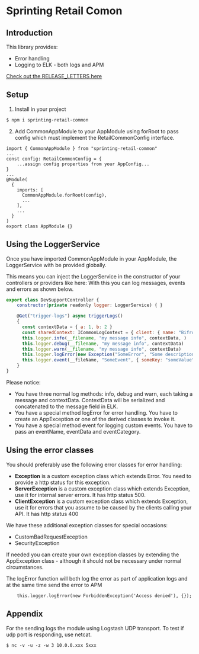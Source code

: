<h1>Sprinting Retail Comon</h1>

<h2>Introduction</h2>
This library provides: 
<ul>
    <li>Error handling</li>
    <li>Logging to ELK - both logs and APM</li>
</ul>

[Check out the RELEASE_LETTERS here](RELEASE_LETTERS.md)

<h2>Setup</h2>

1. Install in your project
```bash 
$ npm i sprinting-retail-common
```
2. Add CommonAppModule to your AppModule using forRoot to pass config which must implement the RetailCommonConfig interface.
```
import { CommonAppModule } from "sprinting-retail-common"
...
const config: RetailCommonConfig = {
    ...assign config properties from your AppConfig...
}
...
@Module(
  {
    imports: [
      CommonAppModule.forRoot(config),
      ...
    ],
    ...
  }
)
export class AppModule {}
```

<h2>Using the LoggerService</h2>

Once you have imported CommonAppModule in your AppModule, 
the LoggerService with be provided globally. 

This means you can inject the LoggerService in the constructor of your controllers or providers like here: 
With this you can log messages, events and errors as shown below.

```javascript
export class DevSupportController {
    constructor(private readonly logger: LoggerService) { }

    @Get("trigger-logs") async triggerLogs()
    {
      const contextData = { a: 1, b: 2 }
      const sharedContext: ICommonLogContext = { client: { name: "Bifrost" }, tenantId: 100 }
      this.logger.info(__filename, "my message info", contextData, )
      this.logger.debug(__filename, "my message info", contextData)
      this.logger.warn(__filename, "my message info", contextData)
      this.logger.logError(new Exception("SomeError", "Some description", contextData, innerError))
      this.logger.event(__fileName, "SomeEvent", { someKey: "someValue" }, "SomeCategory")
    }
}
```

Please notice: 
- You have three normal log methods: info, debug and warn, each taking a message and contextData. ContextData will be serialized and concatenated to the message field in ELK. 
- You have a special method logError for error handling. You have to create an AppException or one of the derived classes to invoke it. 
- You have a special method event for logging custom events. You have to pass an eventName, eventData and eventCategory.

<h2>Using the error classes</h2>

You should preferably use the following error classes for error handling:
- **Exception** is a custom exception class which extends Error. You need to provide a http status for this exception. 
- **ServerException** is a custom exception class which extends Exception, use it for internal server errors. It has http status 500.
- **ClientException** is a custom exception class which extends Exception, use it for errors that you assume to be caused by the clients calling your API. It has http status 400

We have these additional exception classes for special occasions: 
- CustomBadRequestException
- SecurityException

If needed you can create your own exception classes by extending the AppException class - although it should not be necessary under normal circumstances. 

The logError function will both log the error as part of application logs and at the same time send the error to APM

```
    this.logger.logError(new ForbiddenException('Access denied'), {});
```


<h2>Appendix</h2>

For the sending logs the module using Logstash UDP transport.
To test if udp port is responding, use netcat.

`
$ nc -v -u -z -w 3 10.0.0.xxx 5xxx
`
